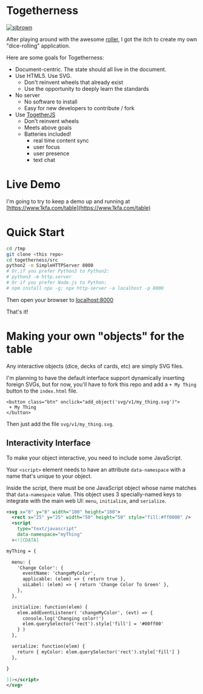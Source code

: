 # Togetherness

[![sjbrown](https://circleci.com/gh/sjbrown/togetherness.svg?style=svg)](https://circleci.com/gh/sjbrown/togetherness)

After playing around with the awesome
[roller](https://github.com/shanel/roller),
I got the itch to create my own "dice-rolling" application.

Here are some goals for Togetherness:

 * Document-centric.  The state should all live in the document.
 * Use HTML5. Use SVG.
   * Don't reinvent wheels that already exist
   * Use the opportunity to deeply learn the standards
 * No server
   * No software to install
   * Easy for new developers to contribute / fork
 * Use [TogetherJS](https://togetherjs.com/)
   * Don't reinvent wheels
   * Meets above goals
   * Batteries included!
     * real time content sync
     * user focus
     * user presence
     * text chat

# Live Demo

I'm going to try to keep a demo up and running at
[https://www.1kfa.com/table](https://www.1kfa.com/table)

# Quick Start

```bash
cd /tmp
git clone <this repo>
cd togetherness/src
python2 -m SimpleHTTPServer 8000
# Or,if you prefer Python3 to Python2:
# python3 -m http.server
# Or if you prefer Node.js to Python:
# npm install npx -g; npx http-server -a localhost -p 8000
```

Then open your browser to [localhost:8000](http://localhost:8000/)

That's it!

# Making your own "objects" for the table

Any interactive objects (dice, decks of cards, etc) are simply SVG files.

I'm planning to have the default interface support dynamically inserting
foreign SVGs, but for now, you'll have to fork this repo and add
a `+ My Thing` button to the `index.html` file.

```
<button class="btn" onclick="add_object('svg/v1/my_thing.svg')">
 + My Thing
</button>
```

Then just add the file `svg/v1/my_thing.svg`.

## Interactivity Interface

To make your object interactive, you need to include some JavaScript.

Your `<script>` element needs to have an attribute `data-namespace`
with a name that's unique to your object.

Inside the script, there must be one JavaScript object whose name
matches that `data-namespace` value. This object uses 3 specially-named
keys to integrate with the main web UI:
`menu`, `initialize`, and `serialize`.


```xml
<svg x="0" y="0" width="100" height="100">
  <rect x="25" y="25" width="50" height="50" style="fill:#ff0000" />
  <script
    type="text/javascript"
    data-namespace="myThing"
  ><![CDATA[

myThing = {

  menu: {
    'Change Color': {
      eventName: 'changeMyColor',
      applicable: (elem) => { return true },
      uiLabel: (elem) => { return 'Change Color To Green' },
    },
  },

  initialize: function(elem) {
    elem.addEventListener( 'changeMyColor', (evt) => {
      console.log('Changing color!')
      elem.querySelector('rect').style['fill'] = '#00ff00'
    } )
  },

  serialize: function(elem) {
    return { myColor: elem.querySelector('rect').style['fill'] }
  },

}

]]></script>
</svg>
```
